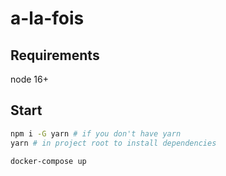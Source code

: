 # a-la-fois

## Requirements
node 16+
## Start
```bash
npm i -G yarn # if you don't have yarn
yarn # in project root to install dependencies
```


```bash
docker-compose up
```
